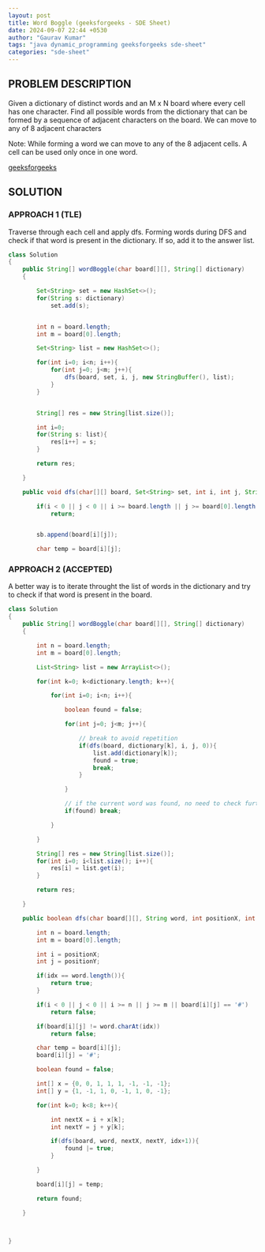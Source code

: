 ```yaml
---
layout: post
title: Word Boggle (geeksforgeeks - SDE Sheet)
date: 2024-09-07 22:44 +0530
author: "Gaurav Kumar"
tags: "java dynamic_programming geeksforgeeks sde-sheet"
categories: "sde-sheet"
---
```


## PROBLEM DESCRIPTION

Given a dictionary of distinct words and an M x N board where every cell has one character. Find all possible words from the dictionary that can be formed by a sequence of adjacent characters on the board. We can move to any of 8 adjacent characters

Note: While forming a word we can move to any of the 8 adjacent cells. A cell can be used only once in one word.

[geeksforgeeks](https://www.geeksforgeeks.org/problems/word-boggle4143/1?page=5)

## SOLUTION

### APPROACH 1 (TLE)

Traverse through each cell and apply dfs. Forming words during DFS and check if that word is present in the dictionary. If so, add it to the answer list.

```java
class Solution
{
    public String[] wordBoggle(char board[][], String[] dictionary)
    {

        Set<String> set = new HashSet<>();
        for(String s: dictionary)
            set.add(s);


        int n = board.length;
        int m = board[0].length;

        Set<String> list = new HashSet<>();

        for(int i=0; i<n; i++){
            for(int j=0; j<m; j++){
                dfs(board, set, i, j, new StringBuffer(), list);
            }
        }


        String[] res = new String[list.size()];

        int i=0;
        for(String s: list){
            res[i++] = s;
        }

        return res;

    }

    public void dfs(char[][] board, Set<String> set, int i, int j, StringBuffer sb, Set<String> list){

        if(i < 0 || j < 0 || i >= board.length || j >= board[0].length || board[i][j] == '#')
            return;


        sb.append(board[i][j]);

        char temp = board[i][j];
```

### APPROACH 2 (ACCEPTED)

A better way is to iterate throught the list of words in the dictionary and try to check if that word is present in the board.

```java
class Solution
{
    public String[] wordBoggle(char board[][], String[] dictionary)
    {

        int n = board.length;
        int m = board[0].length;

        List<String> list = new ArrayList<>();

        for(int k=0; k<dictionary.length; k++){

            for(int i=0; i<n; i++){

                boolean found = false;

                for(int j=0; j<m; j++){

                    // break to avoid repetition
                    if(dfs(board, dictionary[k], i, j, 0)){
                        list.add(dictionary[k]);
                        found = true;
                        break;
                    }

                }

                // if the current word was found, no need to check further, break;
                if(found) break;

            }

        }

        String[] res = new String[list.size()];
        for(int i=0; i<list.size(); i++){
            res[i] = list.get(i);
        }

        return res;

    }

    public boolean dfs(char board[][], String word, int positionX, int positionY, int idx){

        int n = board.length;
        int m = board[0].length;

        int i = positionX;
        int j = positionY;

        if(idx == word.length()){
            return true;
        }

        if(i < 0 || j < 0 || i >= n || j >= m || board[i][j] == '#')
            return false;

        if(board[i][j] != word.charAt(idx))
            return false;

        char temp = board[i][j];
        board[i][j] = '#';

        boolean found = false;

        int[] x = {0, 0, 1, 1, 1, -1, -1, -1};
        int[] y = {1, -1, 1, 0, -1, 1, 0, -1};

        for(int k=0; k<8; k++){

            int nextX = i + x[k];
            int nextY = j + y[k];

            if(dfs(board, word, nextX, nextY, idx+1)){
                found |= true;
            }

        }

        board[i][j] = temp;

        return found;

    }



}
```

